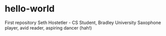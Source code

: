 # hello-world
First repository
Seth Hostetler - CS Student, Bradley University
Saxophone player, avid reader, aspiring dancer (hah!)
